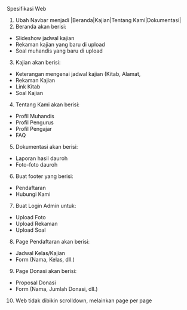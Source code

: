 Spesifikasi Web
1. Ubah Navbar menjadi |Beranda|Kajian|Tentang Kami|Dokumentasi|
2. Beranda akan berisi:
  - Slideshow jadwal kajian
  - Rekaman kajian yang baru di upload
  - Soal muhandis yang baru di upload
3. Kajian akan berisi:
  - Keterangan mengenai jadwal kajian (Kitab, Alamat, 
  - Rekaman Kajian
  - Link Kitab
  - Soal Kajian
4. Tentang Kami akan berisi:
  - Profil Muhandis
  - Profil Pengurus
  - Profil Pengajar
  - FAQ
5. Dokumentasi akan berisi:
  - Laporan hasil dauroh
  - Foto-foto dauroh
6. Buat footer yang berisi:
  - Pendaftaran 
  - Hubungi Kami
7. Buat Login Admin untuk:
  - Upload Foto
  - Upload Rekaman
  - Upload Soal
8. Page Pendaftaran akan berisi:
  - Jadwal Kelas/Kajian
  - Form (Nama, Kelas, dll.)
9. Page Donasi akan berisi:
  - Proposal Donasi
  - Form (Nama, Jumlah Donasi, dll.)
10. Web tidak dibikin scrolldown, melainkan page per page
  

